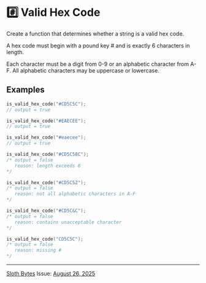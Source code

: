 # #️⃣ Valid Hex Code
Create a function that determines whether a string is a valid hex code.

A hex code must begin with a pound key # and is exactly 6 characters in length.

Each character must be a digit from 0-9 or an alphabetic character from A-F. All alphabetic characters may be uppercase or lowercase.
## Examples
``` C++
is_valid_hex_code("#CD5C5C");
// output = true

is_valid_hex_code("#EAECEE");
// output = true

is_valid_hex_code("#eaecee");
// output = true

is_valid_hex_code("#CD5C58C");
/* output = false
   reason: length exceeds 6
*/

is_valid_hex_code("#CD5C5Z");
/* output = false
   reason: not all alphabetic characters in A-F
*/

is_valid_hex_code("#CD5C&C");
/* output = false
   reason: contains unacceptable character
*/

is_valid_hex_code("CD5C5C");
/* output = false
   reason: missing #
*/
```
___
[Sloth Bytes](https://slothbytes.beehiiv.com)
Issue: [August 26, 2025](https://slothbytes.beehiiv.com/p/two-factor-codes)
